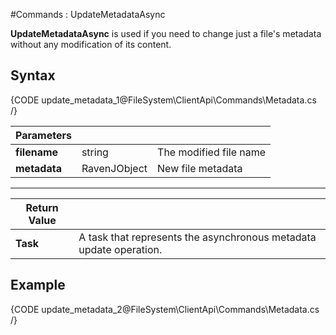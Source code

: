 ﻿#Commands : UpdateMetadataAsync

**UpdateMetadataAsync** is used if you need to change just a file's metadata without any modification of its content.

## Syntax

{CODE update_metadata_1@FileSystem\ClientApi\Commands\Metadata.cs /}

| Parameters | | |
| ------------- | ------------- | ----- |
| **filename** | string | The modified file name |
| **metadata** | RavenJObject | New file metadata |

<hr />

| Return Value | |
| ------------- | ------------- |
| **Task** | A task that represents the asynchronous metadata update operation. |

## Example

{CODE update_metadata_2@FileSystem\ClientApi\Commands\Metadata.cs /}